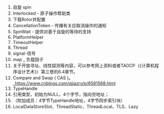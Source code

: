 1. 自旋 spin
1. Interlocked - 原子操作帮助类
1. 下载Rotor并配置
1. CancellationToken - 传播有关应取消操作的通知
1. SpinWait - 提供对基于自旋的等待的支持
1. PlatformHelper
1. TimeoutHelper
1. Thread
2. signal-信号
3. map _ 负载因子
4. 关于开放寻址、线性探测等内容，可以参考网上资料或者TAOCP（《计算机程序设计艺术》）第三卷的6.4章节。
5. Compare and Swap ( CAS )。 _https://www.cnblogs.com/qjjazry/p/6581568.html
6. TypeHandle
7. 引用类型，初始为NULL，4个字节，指向空地址；
8. （附加成员：4字节TypeHandle地址，4字节同步索引块）
9. LocalDataStoreSlot、ThreadStatic、ThreadLocal<T>、TLS、Lazy<T>